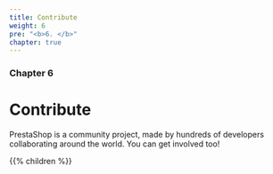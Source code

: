 ```yaml
---
title: Contribute
weight: 6
pre: "<b>6. </b>"
chapter: true
---
```


### Chapter 6

# Contribute

PrestaShop is a community project, made by hundreds of developers collaborating around the world. You can get involved too!

{{% children %}}
